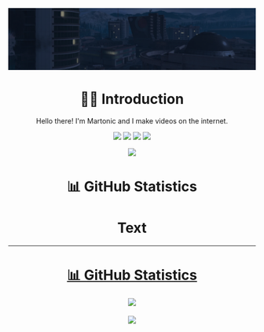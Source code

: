 <a href="https://github.com/ItsMartonic">
    <img src="Header.png">
</a>

<h1 align="center">
    <b>🙋‍♂️ Introduction</b>
</h1>

<p align="center">
    Hello there! I'm Martonic and I make videos on the internet.
</p>

<p align="center">
    <a href="https://www.youtube.com/Martonic"><img src="https://img.shields.io/badge/YouTube-FF0000?style=for-the-badge&logo=youtube&logoColor=white"/></a>
    <a href="https://discord.gg/R5nzBEmv8d"><img src="https://img.shields.io/badge/Discord-7289DA?style=for-the-badge&logo=discord&logoColor=white"/></a>
    <a href="https://twitter.com/itsmartonic"><img src="https://img.shields.io/badge/Twitter-1DA1F2?style=for-the-badge&logo=twitter&logoColor=white"/></a>
    <a href="https://www.instagram.com/itsmartonic"><img src="https://img.shields.io/badge/Instagram-E4405F?style=for-the-badge&logo=instagram&logoColor=white"/></a>
</p>

<div align="center">
  <a href="https://open.spotify.com/track/17Li4ZicsYYVuh0ECDLxUv?si=830f4738d14f4d00">
    <img src="https://readme-spotify-tingz.vercel.app/api/now-playing">
  </a>
</div>

<h1 align="center">
    <b>📊 GitHub Statistics</b>
</h1>



<h1 align="center">
    <b>Text</b>
</h1>

---




<h1 align="center"><u>📊 GitHub Statistics</u></h2>

<p align="center">
<a href="https://github.com/ItsMartonic">
    <img width="49.5%" src="https://github-readme-stats.vercel.app/api?username=ItsMartonic&show_icons=true&theme=github_dark&include_all_commits=true&count_private=true"/>
    <br>
    <br>
    <img width="49.5%" src="https://github-readme-stats.vercel.app/api/top-langs/?username=ItsMartonic&layout=compact&theme=github_dark"/>
    </a>
</p>
